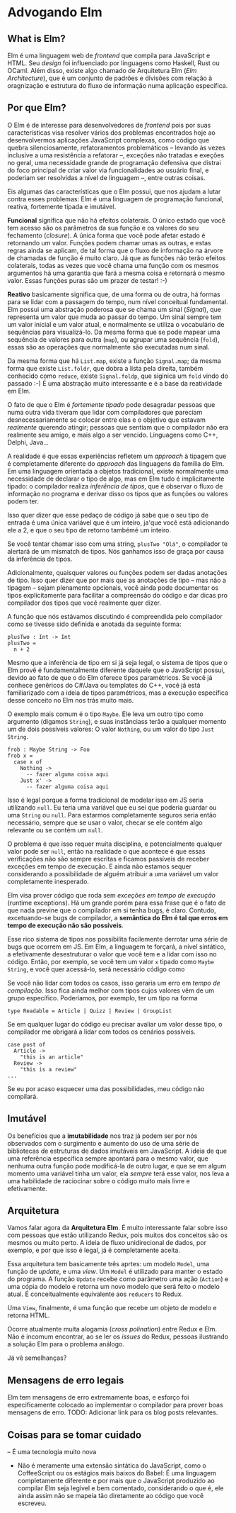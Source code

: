 # Advogando Elm

## What is Elm?

Elm é uma linguagem web de *frontend* que compila para JavaScript e HTML. Seu
*design* foi influenciado por linguagens como Haskell, Rust ou OCaml. Além
disso, existe algo chamado de Arquitetura Elm (*Elm Architecture*), que é um
conjunto de padrões e divisões com relação à oragnização e estrutura do fluxo de
informação numa aplicação específica.

## Por que Elm?

O Elm é de interesse para desenvolvedores de *frontend* pois por suas
características visa resolver vários dos problemas encontrados hoje ao
desenvolvermos aplicações JavaScript complexas, como código que quebra
silenciosamente, refatoramentos problemáticos – levando às vezes inclusive a uma
resistência a refatorar –, exceções não tratadas e exeções no geral,
uma necessidade grande de programação defensiva que distrai do foco principal de
criar valor via funcionalidades ao usuário final, e poderiam ser resolvidas a
nível de linguagem –, entre outras coisas.

Eis algumas das características que o Elm possui, que nos ajudam a lutar contra
esses problemas: Elm é uma linguagem de programação funcional, reativa,
fortemente tipada e imutável.

**Funcional** significa que não há efeitos colaterais. O único estado que você
tem acesso são os parâmetros da sua função e os valores do seu fechamento
(*closure*). A única forma que você pode afetar estado é retornando um valor.
Funções podem chamar umas as outras, e estas regras ainda se aplicam, de tal
forma que o fluxo de informação na árvore de chamadas de função é muito claro.
Já que as funções não terão efeitos colaterais, todas as vezes que você chama
uma função com os mesmos argumentos há uma garantia que fará a mesma coisa e
retornará o mesmo valor. Essas funções puras são um prazer de testar! :-)

**Reativo** basicamente significa que, de uma forma ou de outra, há formas para
se lidar com a passagem do tempo, num nível conceitual fundamental. Elm possui
uma abstração poderosa que se chama um sinal (*Signal*), que representa um valor
que muda ao passar do tempo. Um sinal sempre tem um valor inicial e um valor
atual, e normalmente se utiliza o vocabulário de sequências para visualizá-lo.
Da mesma forma que se pode mapear uma sequência de valores para outra (`map`),
ou agrupar uma sequência (`fold`), essas são as operações que normalmente são
executadas num sinal.

Da mesma forma que há `List.map`, existe a função `Signal.map`; da mesma forma
que existe `List.foldr`, que dobra a lista pela direita, também conhecido como
`reduce`, existe `Signal.foldp`, que siginica um `fold` vindo do passado :-) É
uma abstração muito interessante e é a base da reatividade em Elm.

O fato de que o Elm é *fortemente tipado* pode desagradar pessoas que numa outra
vida tiveram que lidar com compiladores que pareciam desnecessariamente se
colocar entre elas e o objetivo que estavam *realmente* querendo atingir;
pessoas que sentiam que o compilador não era realmente seu amigo, e mais algo a
ser vencido. Linguagens como C++, Delphi, Java...

A realidade é que essas experiências refletem um *approach* à tipagem que é
completamente diferente do *approach* das linguagens da família do Elm. Em uma
linguagem orientada a objetos tradicional, existe normalmente uma necessidade
de declarar o tipo de algo, mas em Elm tudo é implicitamente tipado: o
compilador realiza *inferência de tipos*, que é observar o fluxo de informação
no programa e derivar disso os tipos que as funções ou valores podem ter.

Isso quer dizer que esse pedaço de código já sabe que o seu tipo de entrada
é uma única variável que é um inteiro, ja'que você está adicionando ele a 2,
e que o seu tipo de retorno tambémé um inteiro.

Se você tentar chamar isso com uma string, `plusTwo "Olá"`, o compilador
te alertará de um mismatch de tipos. Nós ganhamos isso de graça por causa da
inferência de tipos.

Adicionalmente, quaisquer valores ou funções podem ser dadas anotações de tipo.
Isso quer dizer que por mais que as anotações de tipo – mas não a tipagem  –
sejam plenamente opcionais, você ainda pode documentar os tipos explicitamente
para facilitar a compreensão do código e dar dicas pro compilador dos tipos que
você realmente quer dizer.

A função que nós estávamos discutindo é compreendida pelo compilador como se
tivesse sido definida e anotada da seguinte forma:

```
plusTwo : Int -> Int
plusTwo =
  n + 2
```

Mesmo que a inferência de tipo em si já seja legal, o sistema de tipos que o Elm
provê é fundamentalmente diferente daquele que o JavaScript possui, devido ao
fato de que o do Elm oferece tipos paramétricos. Se você já conhece genêricos do
C#/Java ou templates do C++, você já está familiarizado com a ideia de tipos
paramétricos, mas a execução específica desse conceito no Elm nos trás
muito mais.

O exemplo mais comum é o tipo `Maybe`. Ele leva um outro tipo como argumento
(digamos `String`), e suas instânciass terão a qualquer momento um de dois
possíveis valores: O valor `Nothing`, ou um valor do tipo `Just String`.

```
frob : Maybe String -> Foo
frob x =
  case x of
    Nothing ->
      -- fazer alguma coisa aqui
    Just x' ->
      -- fazer alguma coisa aqui
```

Isso é legal porque a forma tradicional de modelar isso em JS seria utilizando
`null`. Eu teria uma variável que eu sei que poderia guardar ou uma `String` ou
`null`. Para estarmos completamente seguros seria então necessário, sempre que
se usar o valor, checar se ele contém algo relevante ou se contém um `null`.

O problema é que isso requer muita disciplina, e potencialmente qualquer valor
pode ser `null`, então na realidade o que acontece é que essas verificações não
são sempre escritas e ficamos passíveis de receber exceções em tempo de
execução. E ainda não estamos sequer considerando a possibilidade de alguém
atribuir a uma variável um valor completamente inesperado.

Elm visa prover código que roda sem *exceções em tempo de execução* (runtime
exceptions). Há um grande porém para essa frase que é o fato de que nada previne
que o compilador em si tenha bugs, é claro. Contudo, excetuando-se bugs de
compilador, a **semântica do Elm é tal que erros em tempo de execução não são
possíveis**.

Esse rico sistema de tipos nos possibilita facilemente derrotar uma série de
bugs que ocorrem em JS. Em Elm, a linguagem te forçará, a nível sintático, a
efetivamente desestruturar o valor que você tem e a lidar com isso no código.
Então, por exemplo, se você tem um valor `x` tipado como `Maybe String`, e você
quer acessá-lo, será necessário código como

Se você não lidar com todos os casos, isso geraria um erro em *tempo de
compilação.* Isso fica ainda melhor com tipos cujos valores vêm de um grupo
específico. Poderíamos, por exemplo, ter um tipo na forma

```
type Readable = Article | Quizz | Review | GroupList
```

Se em qualquer lugar do código eu precisar avaliar um valor desse tipo, o
compilador me obrigará a lidar com todos os cenários possíveis.


```
case post of
  Article ->
    "this is an article"
  Review ->
    "this is a review"
...
```

Se eu por acaso esquecer uma das possibilidades, meu código não compilará.

## Imutável

Os benefícios que a **imutabilidade** nos traz já podem ser por nós observados
com o surgimento e aumento do uso de uma série de bibliotecas de estruturas de
dados imutáveis em JavaScript. A ideia de que uma referência específica sempre
apontará para o mesmo valor, que nenhuma outra função pode modificá-la de outro
lugar, e que se em algum momento uma variável tinha um valor, ela *sempre* terá
esse valor, nos leva a uma habilidade de raciocinar sobre o código muito mais
livre e efetivamente.

## Arquitetura

Vamos falar agora da **Arquitetura Elm**. É muito interessante falar sobre isso
com pessoas que estão utilizando Redux, pois muitos dos conceitos são os mesmos
ou muito perto. A ideia de fluxo unidirecional de dados, por exemplo, e por que
isso é legal, já é completamente aceita.

Essa arquitetura tem basicamente três aprtes: um modelo `Model`, uma função de
*update*, e uma *view*. Um `Model` é utilizado para manter o estado do programa.
A função `Update` recebe como parâmetro uma ação (`Action`) e uma cópia do
modelo e retorna um novo modelo que será feito o modelo atual. É conceitualmente
equivalente aos `reducers` to Redux.

Uma `View`, finalmente, é uma função que recebe um objeto de modelo e retorna
HTML.

Ocorre atualmente muita alogamia (*cross polination*) entre Redux e Elm. Não é
incomum encontrar, ao se ler os *issues* do Redux, pessoas ilustrando a solução
Elm para o problema análogo.

Já vê semelhanças?

## Mensagens de erro legais

Elm tem mensagens de erro extremamente boas, e esforço foi especificamente
colocado ao implementar o compilador para prover boas mensagens de erro. TODO:
Adicionar link para os blog posts relevantes.

## Coisas para se tomar cuidado

– É uma tecnologia muito nova

- Não é meramente uma extensão sintática do JavaScript, como o CoffeeScript ou
  os estágios mais baixos do Babel: É uma linguagem completamente diferente e
  por mais que o JavaScript produzido ao compilar Elm seja legível e bem
  comentado, considerando o que é, ele ainda assim não se mapeia tão diretamente
  ao código que você escreveu.
